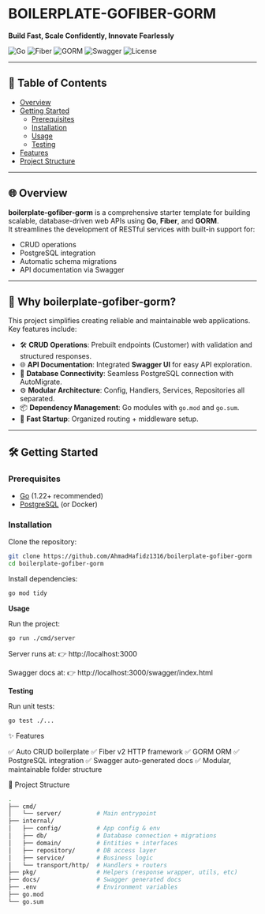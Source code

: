 # BOILERPLATE-GOFIBER-GORM

**Build Fast, Scale Confidently, Innovate Fearlessly**

![Go](https://img.shields.io/badge/Go-1.22+-00ADD8?logo=go)
![Fiber](https://img.shields.io/badge/Fiber-v2-00BFFF?logo=fiber)
![GORM](https://img.shields.io/badge/GORM-latest-green)
![Swagger](https://img.shields.io/badge/Swagger-API-green?logo=swagger)
![License](https://img.shields.io/badge/License-MIT-yellow)

---

## 📑 Table of Contents
- [Overview](#overview)
- [Getting Started](#getting-started)
  - [Prerequisites](#prerequisites)
  - [Installation](#installation)
  - [Usage](#usage)
  - [Testing](#testing)
- [Features](#features)
- [Project Structure](#project-structure)

---

## 🌐 Overview

**boilerplate-gofiber-gorm** is a comprehensive starter template for building scalable, database-driven web APIs using **Go**, **Fiber**, and **GORM**.  
It streamlines the development of RESTful services with built-in support for:

- CRUD operations
- PostgreSQL integration
- Automatic schema migrations
- API documentation via Swagger

---

## 🚀 Why boilerplate-gofiber-gorm?

This project simplifies creating reliable and maintainable web applications.  
Key features include:

- 🛠️ **CRUD Operations**: Prebuilt endpoints (Customer) with validation and structured responses.  
- 🌐 **API Documentation**: Integrated **Swagger UI** for easy API exploration.  
- 🔌 **Database Connectivity**: Seamless PostgreSQL connection with AutoMigrate.  
- ⚙️ **Modular Architecture**: Config, Handlers, Services, Repositories all separated.  
- 📦 **Dependency Management**: Go modules with `go.mod` and `go.sum`.  
- 🚀 **Fast Startup**: Organized routing + middleware setup.

---

## 🛠️ Getting Started

### Prerequisites
- [Go](https://go.dev/dl/) (1.22+ recommended)
- [PostgreSQL](https://www.postgresql.org/) (or Docker)

### Installation

Clone the repository:

```bash
git clone https://github.com/AhmadHafidz1316/boilerplate-gofiber-gorm
cd boilerplate-gofiber-gorm
```

Install dependencies:

```bash
go mod tidy
```

<b>Usage</b>

Run the project:

```bash
go run ./cmd/server
```

Server runs at:
👉 http://localhost:3000

Swagger docs at:
👉 http://localhost:3000/swagger/index.html

<b>Testing</b>

Run unit tests:

```bash
go test ./...
```

✨ Features

✅ Auto CRUD boilerplate
✅ Fiber v2 HTTP framework
✅ GORM ORM
✅ PostgreSQL integration
✅ Swagger auto-generated docs
✅ Modular, maintainable folder structure

📂 Project Structure

```bash
.
├── cmd/
│   └── server/          # Main entrypoint
├── internal/
│   ├── config/          # App config & env
│   ├── db/              # Database connection + migrations
│   ├── domain/          # Entities + interfaces
│   ├── repository/      # DB access layer
│   ├── service/         # Business logic
│   └── transport/http/  # Handlers + routers
├── pkg/                 # Helpers (response wrapper, utils, etc)
├── docs/                # Swagger generated docs
├── .env                 # Environment variables
├── go.mod
└── go.sum
```
